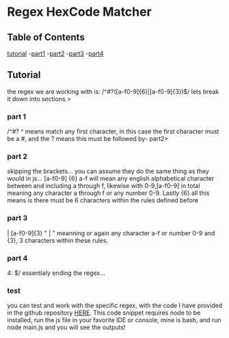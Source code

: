 
# Regex HexCode Matcher

## Table of Contents

[tutorial](#tutorial)
  -[part1](#part-1)
  -[part2](#part-2)
  -[part3](#part-3)
  -[part4](#part-4)

## Tutorial

  the regex we are working with is: /^#?([a-f0-9]{6}|[a-f0-9]{3})$/
  lets break it down into sections >

### part 1

/^#?   ^ means match any first character, in this case the first character must be a #, and the ? means this must be followed by- part2>

### part 2

skipping the brackets... you can assume they do the same thing as they would in js... [a-f0-9]  {6}    a-f will mean any english alphabetical character between and including a through f, likewise with 0-9,[a-f0-9] in total meaning any character a through f or any number 0-9. Lastly {6} all this means is there must be 6 characters within the rules defined before

### part 3

 |  [a-f0-9]{3}   " | "    meanning or again any character a-f or number 0-9 and {3}, 3 characters within these rules.


### part 4

4: $/ essentialy ending the regex...

### test

  you can test and work with the specific regex, with the code I have provided in the github repository [HERE](https://github.com/whotf1/regexHexMatcher). This code snippet requires node to be installed, run the js file in your favorite IDE or console, mine is bash, and run node main.js and you will see the outputs!